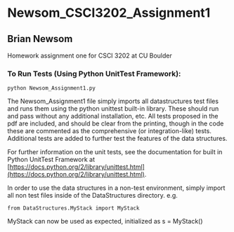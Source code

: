 # Newsom_CSCI3202_Assignment1
## Brian Newsom
Homework assignment one for CSCI 3202 at CU Boulder

### To Run Tests (Using Python UnitTest Framework):
```
python Newsom_Assignment1.py
```

The Newsom_Assignment1 file simply imports all datastructures test files and runs them using the 
python unittest built-in library. These should run and pass without any additional installation, etc.
All tests proposed in the pdf are included, and should be clear from the printing, though in the code
these are commented as the comprehensive (or integration-like) tests.  Additional tests are added to further
test the features of the data structures.

For further information on the unit tests, see the documentation for built in Python UnitTest Framework at [https://docs.python.org/2/library/unittest.html](https://docs.python.org/2/library/unittest.html).

In order to use the data structures in a non-test environment, simply import all non test files inside of the DataStructures
directory. e.g.
```
from DataStructures.MyStack import MyStack
```

MyStack can now be used as expected, initialized as s = MyStack()

